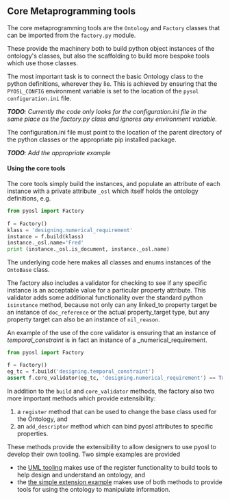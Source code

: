 ## Core Metaprogramming tools

The core metaprogramming tools are the `Ontology` and `Factory` classes that can be imported 
from the `factory.py` module.

These provide the machinery both to build python object instances of the ontology's classes, but also
the scaffolding to build more bespoke tools which use those classes.

The most important task is to connect the basic Ontology class to the python
definitions, wherever they lie. This is achieved by ensuring that the 
`PYOSL_CONFIG` environment variable is set to the location of the `pysol configuration.ini`
file.

_**TODO**: Currently the code only looks for the configuration.ini file in the same place
as the factory.py class and ignores any environment variable._

The configuration.ini file must point to the location of the parent directory of the 
python classes or the appropriate pip installed package.

_**TODO**: Add the appropriate example_

#### Using the core tools

The core tools simply build the instances, and populate an attribute of each instance with 
a private attribute `_osl` which itself holds the ontology definitions, e.g.

```python
from pyosl import Factory
 
f = Factory()
klass = 'designing.numerical_requirement'
instance = f.build(klass)
instance._osl.name='Fred'
print (instance._osl.is_document, instance._osl.name)

``` 

The underlying code here makes all classes and enums instances of the ``OntoBase`` class.

The factory also includes a validator for checking to see if any specific
instance is an acceptable value for a particular property attribute. This 
validator adds some additional functionality over the standard python
`isinstance` method, because not only can any linked_to property target
be an instance of `doc_reference` or the actual property_target type, but 
any property target can also be an instance of `nil_reason`. 


An example of the use of the core validator is ensuring
that an instance of _temporal_constraint_ is in fact an instance
of a _numerical_requirement.

```python
from pyosl import Factory

f = Factory()
eg_tc = f.build('designing.temporal_constraint')
assert f.core_validator(eg_tc, 'designing.numerical_requirement') == True

```

In addition to the `build` and `core_validator` methods, the factory also two more 
important methods which provide extensibility:

1. a `register` method that can be used to change the base class used for 
the Ontology, and
2. an `add_descriptor` method which can bind pyosl attributes to specific properties.

These methods provide the extensibility to allow designers to use pyosl to develop their
own tooling. Two simple examples are provided

 - the [UML tooling](05_uml_tooling.md) makes use of the register functionality to build
 tools to help design and understand an ontology, and 
 - the [the simple extension example](06_simple_examples.md) makes use of both methods
 to provide tools for using the ontology to manipulate information.

